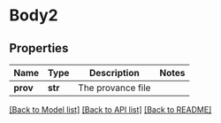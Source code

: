 # Body2

## Properties
Name | Type | Description | Notes
------------ | ------------- | ------------- | -------------
**prov** | **str** | The provance file | 

[[Back to Model list]](../README.md#documentation-for-models) [[Back to API list]](../README.md#documentation-for-api-endpoints) [[Back to README]](../README.md)

